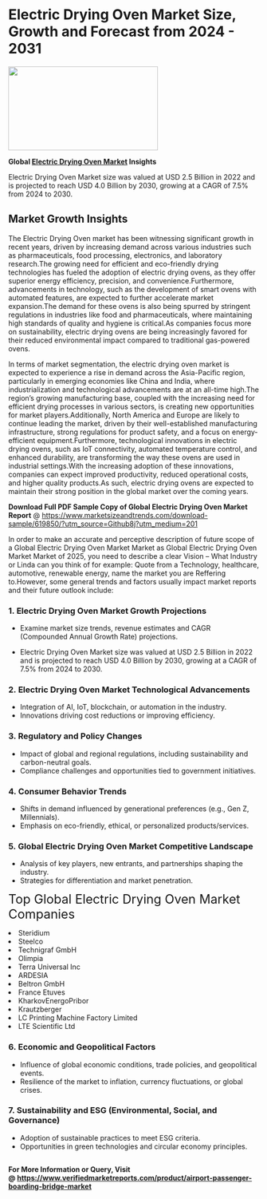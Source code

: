 <H1>Electric Drying Oven Market Size, Growth and Forecast from 2024 - 2031</H1><img class="aligncenter size-medium wp-image-584254" src="https://thirdeyenews.in/wp-content/uploads/2024/09/Global-Market-Research-300x168.jpeg" alt="" width="300" height="168" /><p><strong>Global&nbsp;<a href="https://www.marketsizeandtrends.com/download-sample/619850/?utm_source=Github8j?utm_medium=201">Electric Drying Oven Market</a> Insights</strong></p><p>Electric Drying Oven Market size was valued at USD 2.5 Billion in 2022 and is projected to reach USD 4.0 Billion by 2030, growing at a CAGR of 7.5% from 2024 to 2030.</p><p><h2>Market Growth Insights</h2> <p>The Electric Drying Oven market has been witnessing significant growth in recent years, driven by increasing demand across various industries such as pharmaceuticals, food processing, electronics, and laboratory research.The growing need for efficient and eco-friendly drying technologies has fueled the adoption of electric drying ovens, as they offer superior energy efficiency, precision, and convenience.Furthermore, advancements in technology, such as the development of smart ovens with automated features, are expected to further accelerate market expansion.The demand for these ovens is also being spurred by stringent regulations in industries like food and pharmaceuticals, where maintaining high standards of quality and hygiene is critical.As companies focus more on sustainability, electric drying ovens are being increasingly favored for their reduced environmental impact compared to traditional gas-powered ovens.</p> <p>In terms of market segmentation, the electric drying oven market is expected to experience a rise in demand across the Asia-Pacific region, particularly in emerging economies like China and India, where industrialization and technological advancements are at an all-time high.The region’s growing manufacturing base, coupled with the increasing need for efficient drying processes in various sectors, is creating new opportunities for market players.Additionally, North America and Europe are likely to continue leading the market, driven by their well-established manufacturing infrastructure, strong regulations for product safety, and a focus on energy-efficient equipment.Furthermore, technological innovations in electric drying ovens, such as IoT connectivity, automated temperature control, and enhanced durability, are transforming the way these ovens are used in industrial settings.With the increasing adoption of these innovations, companies can expect improved productivity, reduced operational costs, and higher quality products.As such, electric drying ovens are expected to maintain their strong position in the global market over the coming years.</p> <p><span class=""><strong>Download Full PDF Sample Copy of Global Electric Drying Oven Market Report</strong> @ <a href="https://www.marketsizeandtrends.com/download-sample/619850/?utm_source=Github8j?utm_medium=201" target="_blank">https://www.marketsizeandtrends.com/download-sample/619850/?utm_source=Github8j?utm_medium=201</a></span></p><p>In order to make an accurate and perceptive description of future scope of a Global&nbsp;Electric Drying Oven Market Market as Global&nbsp;Electric Drying Oven Market Market of 2025, you need to describe a clear Vision &ndash; What Industry or Linda can you think of for example: Quote from a Technology, healthcare, automotive, renewable energy, name the market you are Reffering to.However, some general trends and factors usually impact market reports and their future outlook include:</p><h3>1.&nbsp;<strong>Electric Drying Oven Market Growth Projections</strong></h3><ul><li>Examine market size trends, revenue estimates and CAGR (Compounded Annual Growth Rate) projections.</li><li><p>Electric Drying Oven Market size was valued at USD 2.5 Billion in 2022 and is projected to reach USD 4.0 Billion by 2030, growing at a CAGR of 7.5% from 2024 to 2030.</p></li></ul><h3>2.&nbsp;<strong>Electric Drying Oven Market Technological Advancements</strong></h3><ul><li>Integration of AI, IoT, blockchain, or automation in the industry.</li><li>Innovations driving cost reductions or improving efficiency.</li></ul><h3>3.&nbsp;<strong>Regulatory and Policy Changes</strong></h3><ul><li>Impact of global and regional regulations, including sustainability and carbon-neutral goals.</li><li>Compliance challenges and opportunities tied to government initiatives.</li></ul><h3>4.&nbsp;<strong>Consumer Behavior Trends</strong></h3><ul><li>Shifts in demand influenced by generational preferences (e.g., Gen Z, Millennials).</li><li>Emphasis on eco-friendly, ethical, or personalized products/services.</li></ul><h3>5.&nbsp;<strong>Global Electric Drying Oven Market Competitive Landscape</strong></h3><ul><li>Analysis of key players, new entrants, and partnerships shaping the industry.</li><li>Strategies for differentiation and market penetration.</li></ul><p data-pm-slice="1 1 []"><span style="color: inherit; font-family: inherit; font-size: 25px;">Top Global Electric Drying Oven Market Companies</span></p><div class="" data-test-id=""><p><li>Steridium</li><li> Steelco</li><li> Technigraf GmbH</li><li> Olimpia</li><li> Terra Universal Inc</li><li> ARDESIA</li><li> Beltron GmbH</li><li> France Etuves</li><li> KharkovEnergoPribor</li><li> Krautzberger</li><li> LC Printing Machine Factory Limited</li><li> LTE Scientific Ltd</li></p></div><h3>6.&nbsp;<strong>Economic and Geopolitical Factors</strong></h3><ul><li>Influence of global economic conditions, trade policies, and geopolitical events.</li><li>Resilience of the market to inflation, currency fluctuations, or global crises.</li></ul><h3>7.&nbsp;<strong>Sustainability and ESG (Environmental, Social, and Governance)</strong></h3><ul><li>Adoption of sustainable practices to meet ESG criteria.</li><li>Opportunities in green technologies and circular economy principles.</li></ul><h2><strong style="font-size: 14px;">For More Information or Query, Visit @&nbsp;</strong><a style="background-color: #ffffff; font-size: 14px;" href="https://www.marketsizeandtrends.com/report/electric-drying-oven-market/" target="_blank">https://www.verifiedmarketreports.com/product/airport-passenger-boarding-bridge-market</a></h2>